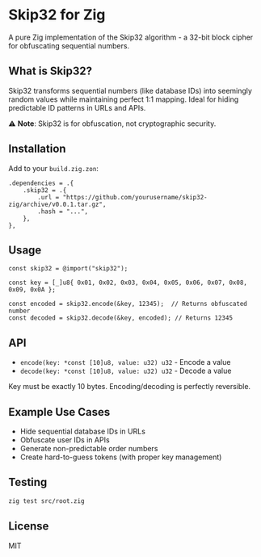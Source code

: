 # Skip32 for Zig

A pure Zig implementation of the Skip32 algorithm - a 32-bit block cipher for obfuscating sequential numbers.

## What is Skip32?

Skip32 transforms sequential numbers (like database IDs) into seemingly random values while maintaining perfect 1:1 mapping. Ideal for hiding predictable ID patterns in URLs and APIs.

⚠️ **Note**: Skip32 is for obfuscation, not cryptographic security.

## Installation

Add to your `build.zig.zon`:

```zig
.dependencies = .{
    .skip32 = .{
        .url = "https://github.com/yourusername/skip32-zig/archive/v0.0.1.tar.gz",
        .hash = "...",
    },
},
```

## Usage

```zig
const skip32 = @import("skip32");

const key = [_]u8{ 0x01, 0x02, 0x03, 0x04, 0x05, 0x06, 0x07, 0x08, 0x09, 0x0A };

const encoded = skip32.encode(&key, 12345);  // Returns obfuscated number
const decoded = skip32.decode(&key, encoded); // Returns 12345
```

## API

- `encode(key: *const [10]u8, value: u32) u32` - Encode a value
- `decode(key: *const [10]u8, value: u32) u32` - Decode a value

Key must be exactly 10 bytes. Encoding/decoding is perfectly reversible.

## Example Use Cases

- Hide sequential database IDs in URLs
- Obfuscate user IDs in APIs  
- Generate non-predictable order numbers
- Create hard-to-guess tokens (with proper key management)

## Testing

```bash
zig test src/root.zig
```

## License

MIT